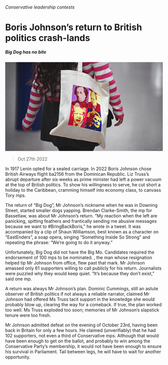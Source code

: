 ###### Conservative leadership contests

# Boris Johnson’s return to British politics crash-lands 

##### Big Dog has no bite 

![image](images/20221029_BRP001.jpg) 

> Oct 27th 2022 

In 1917 Lenin opted for a sealed carriage. In 2022 Boris Johnson chose British Airways flight ba2156 from the Dominican Republic. Liz Truss’s abrupt departure after six weeks as prime minister had left a power vacuum at the top of British politics. To show his willingness to serve, he cut short a holiday to the Caribbean, cramming himself into economy class, to canvass Tory mps. 

The return of “Big Dog”, Mr Johnson’s nickname when he was in Downing Street, started smaller dogs yapping. Brendan Clarke-Smith, the mp for Bassetlaw, was  about Mr Johnson’s return. “My reaction when the left are panicking, spitting feathers and frantically sending me abusive messages because we want to #BringBackBoris,” he wrote in a tweet. It was accompanied by a clip of Shaun Williamson, best known as a character on “EastEnders”, a soap opera, singing “Something Inside So Strong” and repeating the phrase: “We’re going to do it anyway.”

Unfortunately, Big Dog did not have the Big Mo. Candidates required the endorsement of 100 mps to be nominated. , the man whose resignation helped tip Mr Johnson from office, flew past that mark. Mr Johnson amassed only 61 supporters willing to call publicly for his return. Journalists were puzzled why they would keep quiet. “It’s because they don’t exist,” said one mp.

A return was always Mr Johnson’s plan. Dominic Cummings, still an astute observer of British politics if not always a reliable narrator, claimed Mr Johnson had offered Ms Truss tacit support in the knowledge she would probably blow up, clearing the way for a comeback. If true, the plan worked too well. Ms Truss exploded too soon; memories of Mr Johnson’s slapstick tenure were too fresh. 

Mr Johnson admitted defeat on the evening of October 23rd, having been back in Britain for only a few hours. He claimed (unverifiably) that he had 102 supporters, not even a third of Conservative mps. Although that would have been enough to get on the ballot, and probably to win among the Conservative Party’s membership, it would not have been enough to ensure his survival in Parliament. Tail between legs, he will have to wait for another opportunity.

